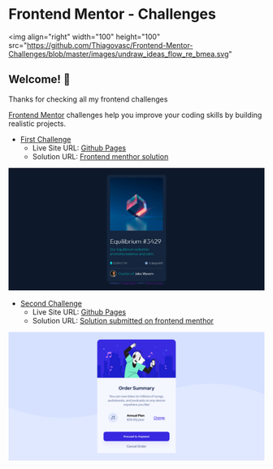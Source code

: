 # Frontend Mentor - Challenges

<img
  align="right"
  width="100"
  height="100"
  src="https://github.com/Thiagovasc/Frontend-Mentor-Challenges/blob/master/images/undraw_ideas_flow_re_bmea.svg"
>

## Welcome! 👋

Thanks for checking all my frontend challenges

[Frontend Mentor](https://www.frontendmentor.io) challenges help you improve your coding skills by building realistic projects.

- [First Challenge](Challenge01-NftPreviewCard/)
    - Live Site URL: [Github Pages](https://thiagovasc.github.io/Nft-Preview-Card/)
    - Solution URL: [Frontend menthor solution](https://www.frontendmentor.io/solutions/responsive-nft-preview-card-hwXVReWLj)

![](Challenge01-NftPreviewCard/design/nftpreviewcard-screenshot.png)

- [Second Challenge](Challenge02-OrderSumary/)
    - Live Site URL: [Github Pages](https://thiagovasc.github.io/Order-Summary/)
    - Solution URL: [Solution submitted on frontend menthor](https://www.frontendmentor.io/solutions/responsive-landing-page-using-flexbox-oXT-T_NF5)

![](Challenge02-OrderSumary/design/order_summary_solution_screenshot.png)
